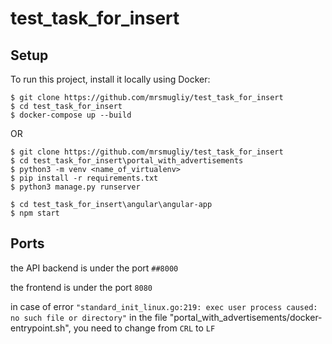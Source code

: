 # test_task_for_insert
## Setup
To run this project, install it locally using Docker:

```
$ git clone https://github.com/mrsmugliy/test_task_for_insert
$ cd test_task_for_insert
$ docker-compose up --build
```
OR
```
$ git clone https://github.com/mrsmugliy/test_task_for_insert
$ cd test_task_for_insert\portal_with_advertisements
$ python3 -m venv <name_of_virtualenv>
$ pip install -r requirements.txt
$ python3 manage.py runserver

$ cd test_task_for_insert\angular\angular-app
$ npm start
```
## Ports

the API backend is under the port ```##8000```

the frontend is under the port ```8080```



in case of error ```"standard_init_linux.go:219: exec user process caused: no such file or directory"```
in the file "portal_with_advertisements/docker-entrypoint.sh", you need to change from ```CRL``` to ```LF```
